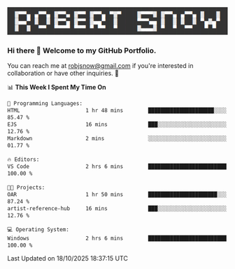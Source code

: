 <img alt="myname" src="assets/name.png" />

### Hi there 👋 Welcome to my GitHub Portfolio.
You can reach me at robjsnow@gmail.com if you're interested in collaboration or have other inquiries.  :briefcase:



<!--START_SECTION:waka-->
📊 **This Week I Spent My Time On** 

```text
💬 Programming Languages: 
HTML                     1 hr 48 mins        █████████████████████░░░░   85.47 % 
EJS                      16 mins             ███░░░░░░░░░░░░░░░░░░░░░░   12.76 % 
Markdown                 2 mins              ░░░░░░░░░░░░░░░░░░░░░░░░░   01.77 % 

🔥 Editors: 
VS Code                  2 hrs 6 mins        █████████████████████████   100.00 % 

🐱‍💻 Projects: 
OAR                      1 hr 50 mins        ██████████████████████░░░   87.24 % 
artist-reference-hub     16 mins             ███░░░░░░░░░░░░░░░░░░░░░░   12.76 % 

💻 Operating System: 
Windows                  2 hrs 6 mins        █████████████████████████   100.00 % 
```


 Last Updated on 18/10/2025 18:37:15 UTC
<!--END_SECTION:waka-->

<!--
**robjsnow/robjsnow** is a ✨ _special_ ✨ repository because its `README.md` (this file) appears on your GitHub profile.

Here are some ideas to get you started:

- 🔭 I’m currently working on ...
- 🌱 I’m currently learning ...
- 👯 I’m looking to collaborate on ...
- 🤔 I’m looking for help with ...
- 💬 Ask me about ...
- 📫 How to reach me: ...
- 😄 Pronouns: ...
- ⚡ Fun fact: ...
-->


